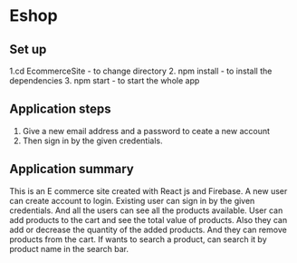 # Eshop

## Set up

1.cd EcommerceSite  - to change directory
2. npm install   - to install the dependencies
3.  npm start - to start the whole app

## Application steps

1. Give a new email address and a password to ceate a new account
2. Then sign in by the given credentials.


## Application summary
This is an E commerce site created with React js and Firebase. A new user can create account to login. Existing user can sign in by the given credentials. And all the users can see all the products available. User can add products to the cart and see the total value of products. Also they can add or decrease the quantity of the added products. And they can remove products from the cart. If wants to search a product, can search it by product name in the search bar.
